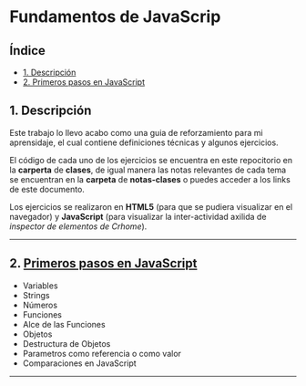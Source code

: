 Fundamentos de JavaScrip
============================


## Índice

* [1. Descripción](#1-descripción)
* [2. Primeros pasos en JavaScript](#1-primeros-pasos-en-javascript)


## 1. Descripción

Este trabajo lo llevo acabo como una guia de reforzamiento para mi aprensidaje, el cual contiene definiciones técnicas y algunos ejercicios.

El código de cada uno de los ejercicios se encuentra en este repocitorio en la **carperta** de **clases**, de igual manera las notas relevantes de cada tema se encuentran en la **carpeta** de **notas-clases** o puedes acceder a los links de este documento.

Los ejercicios se realizaron en **HTML5** (para que se pudiera visualizar en el navegador) y **JavaScript** (para visualizar la inter-actividad axilida de *inspector de elementos de Crhome*).

***

## 2. [Primeros pasos en JavaScript](notas-clases/Primeros-pasos-en-JavaScript.md)

- Variables
- Strings
- Números
- Funciones
- Alce de las Funciones
- Objetos
- Destructura de Objetos
- Parametros como referencia o como valor
- Comparaciones en JavaScript

***